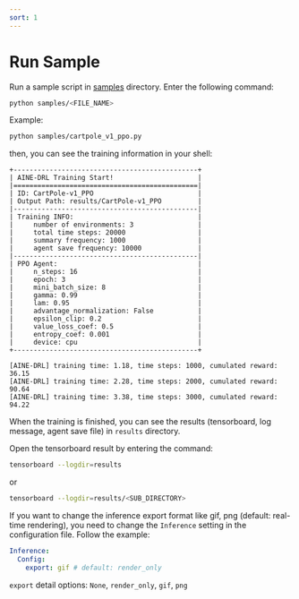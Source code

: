 ```yaml
---
sort: 1
---
```


# Run Sample

Run a sample script in [samples](samples/) directory. Enter the following command:

```bash
python samples/<FILE_NAME>
```

Example:

```bash
python samples/cartpole_v1_ppo.py
```

then, you can see the training information in your shell:

```
+----------------------------------------------+
| AINE-DRL Training Start!                     |
|==============================================|
| ID: CartPole-v1_PPO                          |
| Output Path: results/CartPole-v1_PPO         |
|----------------------------------------------|
| Training INFO:                               |
|     number of environments: 3                |
|     total time steps: 20000                  |
|     summary frequency: 1000                  |
|     agent save frequency: 10000              |
|----------------------------------------------|
| PPO Agent:                                   |
|     n_steps: 16                              |
|     epoch: 3                                 |
|     mini_batch_size: 8                       |
|     gamma: 0.99                              |
|     lam: 0.95                                |
|     advantage_normalization: False           |
|     epsilon_clip: 0.2                        |
|     value_loss_coef: 0.5                     |
|     entropy_coef: 0.001                      |
|     device: cpu                              |
+----------------------------------------------+

[AINE-DRL] training time: 1.18, time steps: 1000, cumulated reward: 36.15
[AINE-DRL] training time: 2.28, time steps: 2000, cumulated reward: 90.64
[AINE-DRL] training time: 3.38, time steps: 3000, cumulated reward: 94.22
```

When the training is finished, you can see the results (tensorboard, log message, agent save file) in `results` directory.

Open the tensorboard result by entering the command:

```bash
tensorboard --logdir=results
```

or

```bash
tensorboard --logdir=results/<SUB_DIRECTORY>
```

If you want to change the inference export format like gif, png (default: real-time rendering), you need to change the `Inference` setting in the configuration file. Follow the example:

```yaml
Inference:
  Config:
    export: gif # default: render_only
```

`export` detail options: `None`, `render_only`, `gif`, `png`